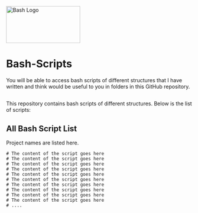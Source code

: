 <img src="https://img.shields.io/badge/GNU%20Bash-4EAA25.svg?style=for-the-badge&logo=GNU-Bash&logoColor=white" alt="Bash Logo" width="200" height="100" style="max-width:100%;">

# Bash-Scripts
You will be able to access bash scripts of different structures that I have written and think would be useful to you in folders in this GitHub repository.
##
This repository contains bash scripts of different structures. Below is the list of scripts:
##
## All Bash Script List

Project names are listed here.

```
# The content of the script goes here
# The content of the script goes here
# The content of the script goes here
# The content of the script goes here
# The content of the script goes here
# The content of the script goes here
# The content of the script goes here
# The content of the script goes here
# The content of the script goes here
# The content of the script goes here
# ....
